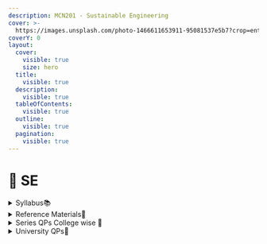 ```yaml
---
description: MCN201 - Sustainable Engineering
cover: >-
  https://images.unsplash.com/photo-1466611653911-95081537e5b7?crop=entropy&cs=srgb&fm=jpg&ixid=M3wxOTcwMjR8MHwxfHNlYXJjaHwxMHx8c3VzdGFpbmFibGUlMjBlbmdpbmVlcmluZ3xlbnwwfHx8fDE2OTUxNDU3NzZ8MA&ixlib=rb-4.0.3&q=85
coverY: 0
layout:
  cover:
    visible: true
    size: hero
  title:
    visible: true
  description:
    visible: true
  tableOfContents:
    visible: true
  outline:
    visible: true
  pagination:
    visible: true
---
```


# 🌱 SE

<details>

<summary>Syllabus📚</summary>

[MCN201](https://drive.google.com/file/d/1x1ppW0IS7yr8MBoOAhs7uVG7Yj\_Q6kNS/view?usp=drive\_link)👈

</details>

<details>

<summary>Reference Materials📗</summary>

[Module 1](https://drive.google.com/file/d/1OU-zbH-IOYo7-ZiGaZG8pQ8TFoxSWOAn/view?usp=drive\_link)👈

[Module 2](https://drive.google.com/file/d/1-oeBPIMaLgvTtybS0wr-fKM-PvpyKUYS/view?usp=drive\_link)👈

[Module 3](https://drive.google.com/file/d/1R6n-IuBffKbIOCXM\_OBsq0k3vVpzwgSO/view?usp=drive\_link)👈

[Module 4](https://drive.google.com/file/d/16vdme4ZLmme2f2OHWrMCNMM0YK3D4Kc0/view?usp=drive\_link)👈

[Module 5](https://drive.google.com/drive/folders/1A4-mpqCI6W0nOu4Q94BQpHemeQAQTUtD?usp=drive\_link)👈

</details>

<details>

<summary>Series QPs College wise 📃</summary>

[SE Series QPs](https://drive.google.com/drive/folders/1a3wpMpKaHZC1pNHvp2LRJZqEhOXIh8iO?usp=drive\_link)👈

</details>

<details>

<summary>University QPs📄</summary>

[SE University Question Papers](https://drive.google.com/drive/folders/1vJA89UbBVGAwCKacBEeZ3PJDmgh-mURr?usp=drive\_link)👈

</details>
